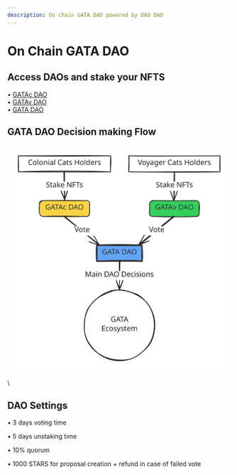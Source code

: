 ```yaml
---
description: On chain GATA DAO powered by DAO DAO
---
```


# On Chain GATA DAO

## Access DAOs and stake your NFTS

• [GATAc DAO](https://daodao.zone/dao/stars19fz2t65uqlhrrznpllmmu7nzsvv3v2p4wruypthy7yjpsz5rltvqp6gjsk) \
• [GATAv DAO](https://daodao.zone/dao/stars1t5kx0emmfep57u8g6dupd6zs6z58v39zky852gm58lj3nwpuexuq0krw0c) \
• [GATA DAO](https://daodao.zone/dao/stars1v9yezwju74fyjkjrzh7j90y5ga9xg2ulzft0z69nmtlh0hayvhuqnpsenf)&#x20;

## GATA DAO Decision making Flow

<img src="../../.gitbook/assets/file.excalidraw.svg" alt="GATA DAO Decision making" class="gitbook-drawing">

\


## DAO Settings

• 3 days voting time&#x20;

• 5 days unstaking time&#x20;

• 10% quorum&#x20;

• 1000 STARS for proposal creation + refund in case of failed vote
